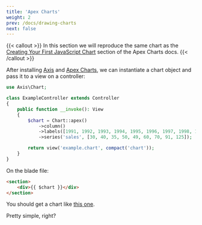 ```yaml
---
title: 'Apex Charts'
weight: 2
prev: /docs/drawing-charts
next: false
---
```


{{< callout >}}
  In this section we will reproduce the same chart as the [Creating Your First JavaScript Chart](https://apexcharts.com/docs/creating-first-javascript-chart/) section of the Apex Charts docs.
{{< /callout >}}

After installing [Axis](/docs/installation) and [Apex Charts](https://apexcharts.com/docs/installation/), we can instantiate a chart object and pass it to a view on a controller:

```php
use Axis\Chart;

class ExampleController extends Controller
{
    public function __invoke(): View
    {
        $chart = Chart::apex()
            ->column()
            ->labels([1991, 1992, 1993, 1994, 1995, 1996, 1997, 1998, 1999])
            ->series('sales', [30, 40, 35, 50, 49, 60, 70, 91, 125]);

        return view('example.chart', compact('chart'));
    }
}
```

On the blade file:

```html
<section>
    <div>{{ $chart }}</div>
</section>
```

You should get a chart like [this one](https://codepen.io/apexcharts/pen/xYqyYm).

Pretty simple, right?


